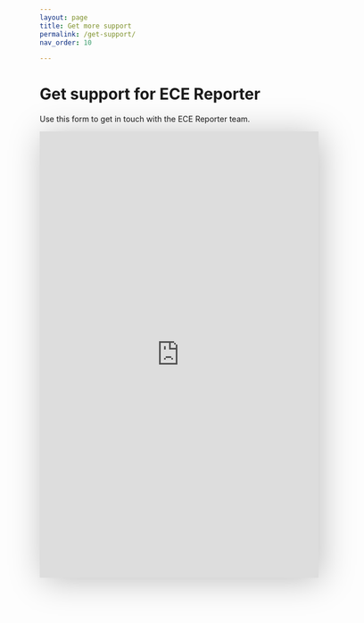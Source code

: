 ```yaml
---
layout: page
title: Get more support
permalink: /get-support/
nav_order: 10

---
```


# Get support for ECE Reporter
Use this form to get in touch with the ECE Reporter team.

<iframe src="https://forms.monday.com/forms/embed/f8fc70e961cc2d22488a3210385daaab?r=use1" width="500" height="800" style="border: 0; box-shadow: 5px 5px 56px 0px rgba(0,0,0,0.25);"></iframe>

